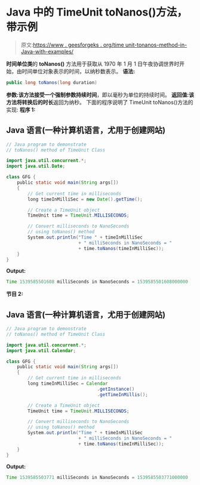 # Java 中的 TimeUnit toNanos()方法，带示例

> 原文:[https://www . geesforgeks . org/time unit-tonanos-method-in-Java-with-examples/](https://www.geeksforgeeks.org/timeunit-tonanos-method-in-java-with-examples/)

**时间单位类**的 **toNanos()** 方法用于获取从 1970 年 1 月 1 日午夜协调世界时开始，由时间单位对象表示的时间，以纳秒数表示。
**语法:**

```java
public long toNanos(long duration)
```

**参数:**该方法接受一个强制参数**持续时间**，即以毫秒为单位的持续时间。
**返回值:**该方法将**转换后的时长**返回为纳秒。
下面的程序说明了 TimeUnit toNanos()方法的实现:
**程序 1:**

## Java 语言(一种计算机语言，尤用于创建网站)

```java
// Java program to demonstrate
// toNanos() method of TimeUnit Class

import java.util.concurrent.*;
import java.util.Date;

class GFG {
    public static void main(String args[])
    {
        // Get current time in milliseconds
        long timeInMilliSec = new Date().getTime();

        // Create a TimeUnit object
        TimeUnit time = TimeUnit.MILLISECONDS;

        // Convert milliseconds to NanoSeconds
        // using toNanos() method
        System.out.println("Time " + timeInMilliSec
                           + " milliSeconds in NanoSeconds = "
                           + time.toNanos(timeInMilliSec));
    }
}
```

**Output:** 

```java
Time 1539585501608 milliSeconds in NanoSeconds = 1539585501608000000
```

**节目 2:**

## Java 语言(一种计算机语言，尤用于创建网站)

```java
// Java program to demonstrate
// toNanos() method of TimeUnit Class

import java.util.concurrent.*;
import java.util.Calendar;

class GFG {
    public static void main(String args[])
    {
        // Get current time in milliseconds
        long timeInMilliSec = Calendar
                                  .getInstance()
                                  .getTimeInMillis();

        // Create a TimeUnit object
        TimeUnit time = TimeUnit.MILLISECONDS;

        // Convert milliseconds to NanoSeconds
        // using toNanos() method
        System.out.println("Time " + timeInMilliSec
                           + " milliSeconds in NanoSeconds = "
                           + time.toNanos(timeInMilliSec));
    }
}
```

**Output:** 

```java
Time 1539585503771 milliSeconds in NanoSeconds = 1539585503771000000
```